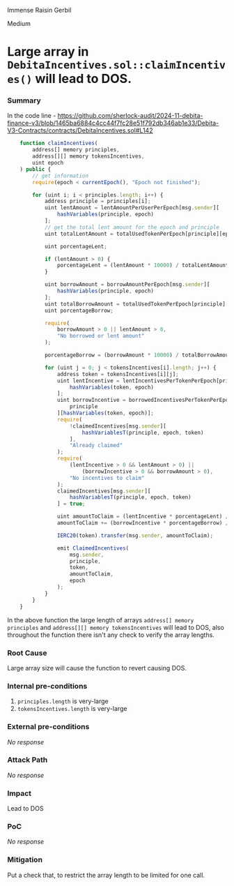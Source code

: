 Immense Raisin Gerbil

Medium

# Large array in `DebitaIncentives.sol::claimIncentives()` will lead to DOS.

### Summary

In the code line -
https://github.com/sherlock-audit/2024-11-debita-finance-v3/blob/1465ba6884c4cc44f7fc28e51f792db346ab1e33/Debita-V3-Contracts/contracts/DebitaIncentives.sol#L142

```js
    function claimIncentives(
        address[] memory principles,
        address[][] memory tokensIncentives,
        uint epoch
    ) public {
        // get information
        require(epoch < currentEpoch(), "Epoch not finished");

        for (uint i; i < principles.length; i++) {
            address principle = principles[i];
            uint lentAmount = lentAmountPerUserPerEpoch[msg.sender][
                hashVariables(principle, epoch)
            ];
            // get the total lent amount for the epoch and principle
            uint totalLentAmount = totalUsedTokenPerEpoch[principle][epoch];

            uint porcentageLent;

            if (lentAmount > 0) {
                porcentageLent = (lentAmount * 10000) / totalLentAmount;
            }

            uint borrowAmount = borrowAmountPerEpoch[msg.sender][
                hashVariables(principle, epoch)
            ];
            uint totalBorrowAmount = totalUsedTokenPerEpoch[principle][epoch];
            uint porcentageBorrow;

            require(
                borrowAmount > 0 || lentAmount > 0,
                "No borrowed or lent amount"
            );

            porcentageBorrow = (borrowAmount * 10000) / totalBorrowAmount;

            for (uint j = 0; j < tokensIncentives[i].length; j++) {
                address token = tokensIncentives[i][j];
                uint lentIncentive = lentIncentivesPerTokenPerEpoch[principle][
                    hashVariables(token, epoch)
                ];
                uint borrowIncentive = borrowedIncentivesPerTokenPerEpoch[
                    principle
                ][hashVariables(token, epoch)];
                require(
                    !claimedIncentives[msg.sender][
                        hashVariablesT(principle, epoch, token)
                    ],
                    "Already claimed"
                );
                require(
                    (lentIncentive > 0 && lentAmount > 0) ||
                        (borrowIncentive > 0 && borrowAmount > 0),
                    "No incentives to claim"
                );
                claimedIncentives[msg.sender][
                    hashVariablesT(principle, epoch, token)
                ] = true;

                uint amountToClaim = (lentIncentive * porcentageLent) / 10000;
                amountToClaim += (borrowIncentive * porcentageBorrow) / 10000;

                IERC20(token).transfer(msg.sender, amountToClaim);

                emit ClaimedIncentives(
                    msg.sender,
                    principle,
                    token,
                    amountToClaim,
                    epoch
                );
            }
        }
    }
```
In the above function the large length of arrays  `address[] memory principles` and `address[][] memory tokensIncentives` will lead to DOS, also throughout the function there isn't any check to verify the array lengths.

### Root Cause

Large array size will cause the function to revert causing DOS.

### Internal pre-conditions

1. `principles.length` is very-large
2. `tokensIncentives.length` is very-large

### External pre-conditions

_No response_

### Attack Path

_No response_

### Impact

Lead to DOS

### PoC

_No response_

### Mitigation

Put a check that, to restrict the array length to be limited for one call.